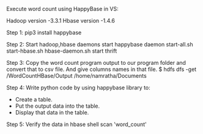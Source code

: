 Execute word count using HappyBase in VS:

Hadoop version -3.3.1
Hbase version -1.4.6

Step 1:
pip3 install happybase

Step 2:
Start hadoop,hbase daemons start happybase daemon
start-all.sh
start-hbase.sh
hbase-daemon.sh start thrift

Step 3:
Copy the word count program output to our program folder and convert that to csv file.
And give columns names in that file.
$ hdfs dfs -get /WordCountHBase/Output /home/namratha/Documents

Step 4:
Write python code by using happybase library to:
* Create a table.
* Put the output data into the table.
* Display that data in the table.

Step 5:
Verify the data in hbase shell
scan 'word_count'
